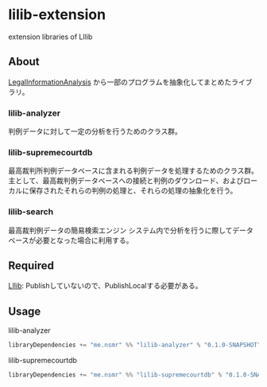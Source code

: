 # lilib-extension
extension libraries of LIlib

## About

[LegalInformationAnalysis](https://github.com/nil2013/LegalInformationAnalysis) から一部のプログラムを抽象化してまとめたライブラリ。

### lilib-analyzer

判例データに対して一定の分析を行うためのクラス群。

### lilib-supremecourtdb

最高裁判所判例データベースに含まれる判例データを処理するためのクラス群。
主として、最高裁判例データベースへの接続と判例のダウンロード、およびローカルに保存されたそれらの判例の処理と、それらの処理の抽象化を行う。

### lilib-search

最高裁判例データの簡易検索エンジン
システム内で分析を行うに際してデータベースが必要となった場合に利用する。

## Required

[LIlib](https://github.com/nil2013/LIlib): Publishしていないので、PublishLocalする必要がある。

## Usage

lilib-analyzer
```scala
libraryDependencies += "me.nsmr" %% "lilib-analyzer" % "0.1.0-SNAPSHOT"
```

lilib-supremecourtdb
```scala
libraryDependencies += "me.nsmr" %% "lilib-supremecourtdb" % "0.1.0-SNAPSHOT"
```

